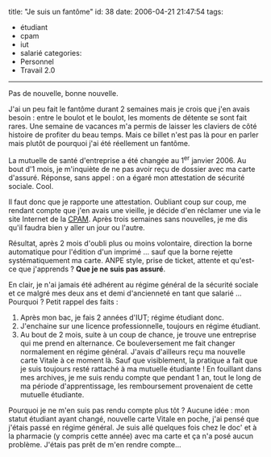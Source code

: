 title: "Je suis un fantôme"
id: 38
date: 2006-04-21 21:47:54
tags: 
- étudiant
- cpam
- iut
- salarié
categories: 
- Personnel
- Travail 2.0
---

Pas de nouvelle, bonne nouvelle.

J'ai un peu fait le fantôme durant 2 semaines mais je crois que j'en avais besoin : entre le boulot et le boulot, les moments de détente se sont fait rares. Une semaine de vacances m'a permis de laisser les claviers de côté histoire de profiter du beau temps. Mais ce billet n'est pas là pour en parler mais plutôt de pourquoi j'ai été réellement un fantôme.

<!--more-->

La mutuelle de santé d'entreprise a été changée au 1<sup>er</sup> janvier 2006\. Au bout d'1 mois, je m'inquiète de ne pas avoir reçu de dossier avec ma carte d'assuré. Réponse, sans appel : on a égaré mon attestation de sécurité sociale. Cool.

Il faut donc que je rapporte une attestation. Oubliant coup sur coup, me rendant compte que j'en avais une vieille, je décide d'en réclamer une via le site Internet de la [<acronym title="Caisse Primaire d'Assurance Maladie">CPAM</acronym>](http://www.ameli.fr/). Après trois semaines sans nouvelles, je me dis qu'il faudra bien y aller un jour ou l'autre.

Résultat, après 2 mois d'oubli plus ou moins volontaire, direction la borne automatique pour l'édition d'un imprimé ... sauf que la borne rejette systématiquement ma carte. ANPE style, prise de ticket, attente et qu'est-ce que j'apprends ? **Que je ne suis pas assuré**.

En clair, je n'ai jamais été adhérent au régime général de la sécurité sociale et ce malgré mes deux ans et demi d'ancienneté en tant que salarié ... Pourquoi ? Petit rappel des faits :

1.  Après mon bac, je fais 2 années d'IUT; régime étudiant donc.
2.  J'enchaine sur une licence professionnelle, toujours en régime étudiant.
3.  Au bout de 2 mois, suite à un coup de chance, je trouve une entreprise qui me prend en alternance. Ce bouleversement me fait changer normalement en régime général. J'avais d'ailleurs reçu ma nouvelle carte Vitale à ce moment là. Sauf que visiblement, la pratique a fait que je suis toujours resté rattaché à ma mutuelle étudiante ! En fouillant dans mes archives, je me suis rendu compte que pendant 1 an, tout le long de ma période d'apprentissage, les remboursement provenaient de cette mutuelle étudiante.

Pourquoi je ne m'en suis pas rendu compte plus tôt ? Aucune idée : mon statut étudiant ayant changé, nouvelle carte Vitale en poche, j'ai pensé que j'étais passé en régime général. Je suis allé quelques fois chez le doc' et à la pharmacie (y compris cette année) avec ma carte et ça n'a posé aucun problème. J'étais pas prêt de m'en rendre compte...